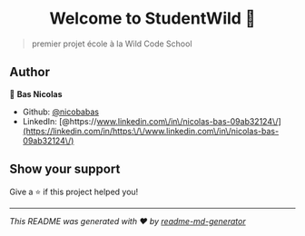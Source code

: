 <h1 align="center">Welcome to StudentWild 👋</h1>
<p>
</p>

> premier projet école à la Wild Code School

## Author

👤 **Bas Nicolas**

* Github: [@nicobabas](https://github.com/nicobabas)
* LinkedIn: [@https:\/\/www.linkedin.com\/in\/nicolas-bas-09ab32124\/](https://linkedin.com/in/https:\/\/www.linkedin.com\/in\/nicolas-bas-09ab32124\/)

## Show your support

Give a ⭐️ if this project helped you!

***
_This README was generated with ❤️ by [readme-md-generator](https://github.com/kefranabg/readme-md-generator)_